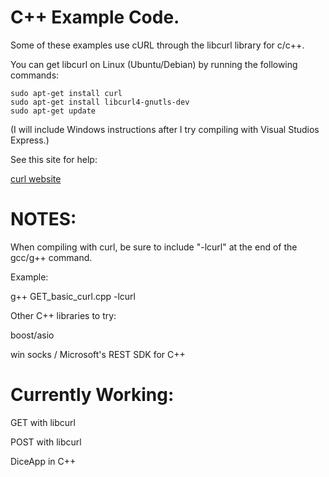 C++ Example Code.
=================

Some of these examples use cURL through the libcurl library for c/c++.

You can get libcurl on Linux (Ubuntu/Debian) by running the following commands:

```
sudo apt-get install curl
sudo apt-get install libcurl4-gnutls-dev
sudo apt-get update
```

(I will include Windows instructions after I try compiling with Visual Studios Express.)


See this site for help:

[curl website](http://curl.haxx.se/docs/httpscripting.html)


NOTES:
======

When compiling with curl, be sure to include "-lcurl" at the end of the gcc/g++ command.

Example:

g++ GET_basic_curl.cpp -lcurl


Other  C++ libraries to try:

boost/asio

win socks / Microsoft's REST SDK for C++


Currently Working:
==================

GET with libcurl

POST with libcurl

DiceApp in C++